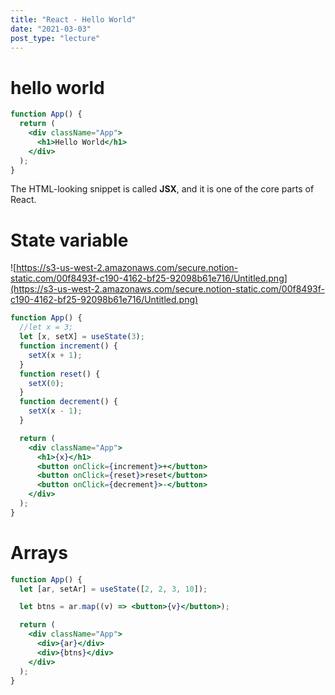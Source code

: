 ```yaml
---
title: "React - Hello World"
date: "2021-03-03"
post_type: "lecture"
---
```


# hello world

```jsx
function App() {
  return (
    <div className="App">
      <h1>Hello World</h1>
    </div>
  );
}
```

The HTML-looking snippet is called **JSX**, and it is one of the core parts of React.

# State variable

![https://s3-us-west-2.amazonaws.com/secure.notion-static.com/00f8493f-c190-4162-bf25-92098b61e716/Untitled.png](https://s3-us-west-2.amazonaws.com/secure.notion-static.com/00f8493f-c190-4162-bf25-92098b61e716/Untitled.png)

```jsx
function App() {
  //let x = 3;
  let [x, setX] = useState(3);
  function increment() {
    setX(x + 1);
  }
  function reset() {
    setX(0);
  }
  function decrement() {
    setX(x - 1);
  }

  return (
    <div className="App">
      <h1>{x}</h1>
      <button onClick={increment}>+</button>
      <button onClick={reset}>reset</button>
      <button onClick={decrement}>-</button>
    </div>
  );
}
```

# Arrays

```jsx
function App() {
  let [ar, setAr] = useState([2, 2, 3, 10]);

  let btns = ar.map((v) => <button>{v}</button>);

  return (
    <div className="App">
      <div>{ar}</div>
      <div>{btns}</div>
    </div>
  );
}
```
